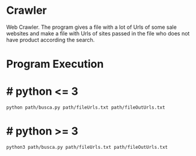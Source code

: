 # Crawler
Web Crawler. The program gives a file with a lot of Urls of some sale websites and make a file with Urls of sites passed in the file who does not have product according the search.


# Program Execution

# # python <= 3
	python path/busca.py path/fileUrls.txt path/fileOutUrls.txt 

# # python >= 3
	python3 path/busca.py path/fileUrls.txt path/fileOutUrls.txt 